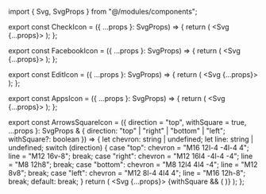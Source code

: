 import { Svg, SvgProps } from "@/modules/components";

export const CheckIcon = ({ ...props }: SvgProps) => {
  return (
    <Svg {...props}>
      <path d="M5 12l5 5l10 -10" />
    </Svg>
  );
};

export const FacebookIcon = ({ ...props }: SvgProps) => {
  return (
    <Svg {...props}>
      <path d="M7 10v4h3v7h4v-7h3l1 -4h-4v-2a1 1 0 0 1 1 -1h3v-4h-3a5 5 0 0 0 -5 5v2h-3" />
    </Svg>
  );
};

export const EditIcon = ({ ...props }: SvgProps) => {
  return (
    <Svg {...props}>
      <path d="M7 7h-1a2 2 0 0 0 -2 2v9a2 2 0 0 0 2 2h9a2 2 0 0 0 2 -2v-1" />
      <path d="M20.385 6.585a2.1 2.1 0 0 0 -2.97 -2.97l-8.415 8.385v3h3l8.385 -8.415z" />
      <path d="M16 5l3 3" />
    </Svg>
  );
};

export const AppsIcon = ({ ...props }: SvgProps) => {
  return (
    <Svg {...props}>
      <path d="M4 4m0 1a1 1 0 0 1 1 -1h4a1 1 0 0 1 1 1v4a1 1 0 0 1 -1 1h-4a1 1 0 0 1 -1 -1z" />
      <path d="M4 14m0 1a1 1 0 0 1 1 -1h4a1 1 0 0 1 1 1v4a1 1 0 0 1 -1 1h-4a1 1 0 0 1 -1 -1z" />
      <path d="M14 14m0 1a1 1 0 0 1 1 -1h4a1 1 0 0 1 1 1v4a1 1 0 0 1 -1 1h-4a1 1 0 0 1 -1 -1z" />
      <path d="M14 7l6 0" />
      <path d="M17 4l0 6" />
    </Svg>
  );
};

export const ArrowsSquareIcon = ({
  direction = "top",
  withSquare = true,
  ...props
}: SvgProps & { direction: "top" | "right" | "bottom" | "left"; withSquare?: boolean }) => {
  let chevron: string | undefined;
  let line: string | undefined;
  switch (direction) {
    case "top":
      chevron = "M16 12l-4 -4l-4 4";
      line = "M12 16v-8";
      break;
    case "right":
      chevron = "M12 16l4 -4l-4 -4";
      line = "M8 12h8";
      break;
    case "bottom":
      chevron = "M8 12l4 4l4 -4";
      line = "M12 8v8";
      break;
    case "left":
      chevron = "M12 8l-4 4l4 4";
      line = "M16 12h-8";
      break;
    default:
      break;
  }
  return (
    <Svg {...props}>
      <path d={chevron} />
      <path d={line} />
      {withSquare && (
        <path d="M12 3c7.2 0 9 1.8 9 9s-1.8 9 -9 9s-9 -1.8 -9 -9s1.8 -9 9 -9z" data-d="square" />
      )}
    </Svg>
  );
};
